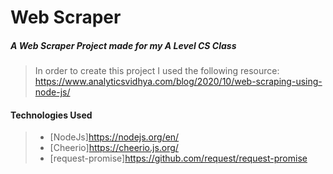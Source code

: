 # Web Scraper
##### A Web Scraper Project made for my A Level CS Class

> In order to create this project I used the following resource: https://www.analyticsvidhya.com/blog/2020/10/web-scraping-using-node-js/

#### Technologies Used
> - [NodeJs]https://nodejs.org/en/
> - [Cheerio]https://cheerio.js.org/
> - [request-promise]https://github.com/request/request-promise
